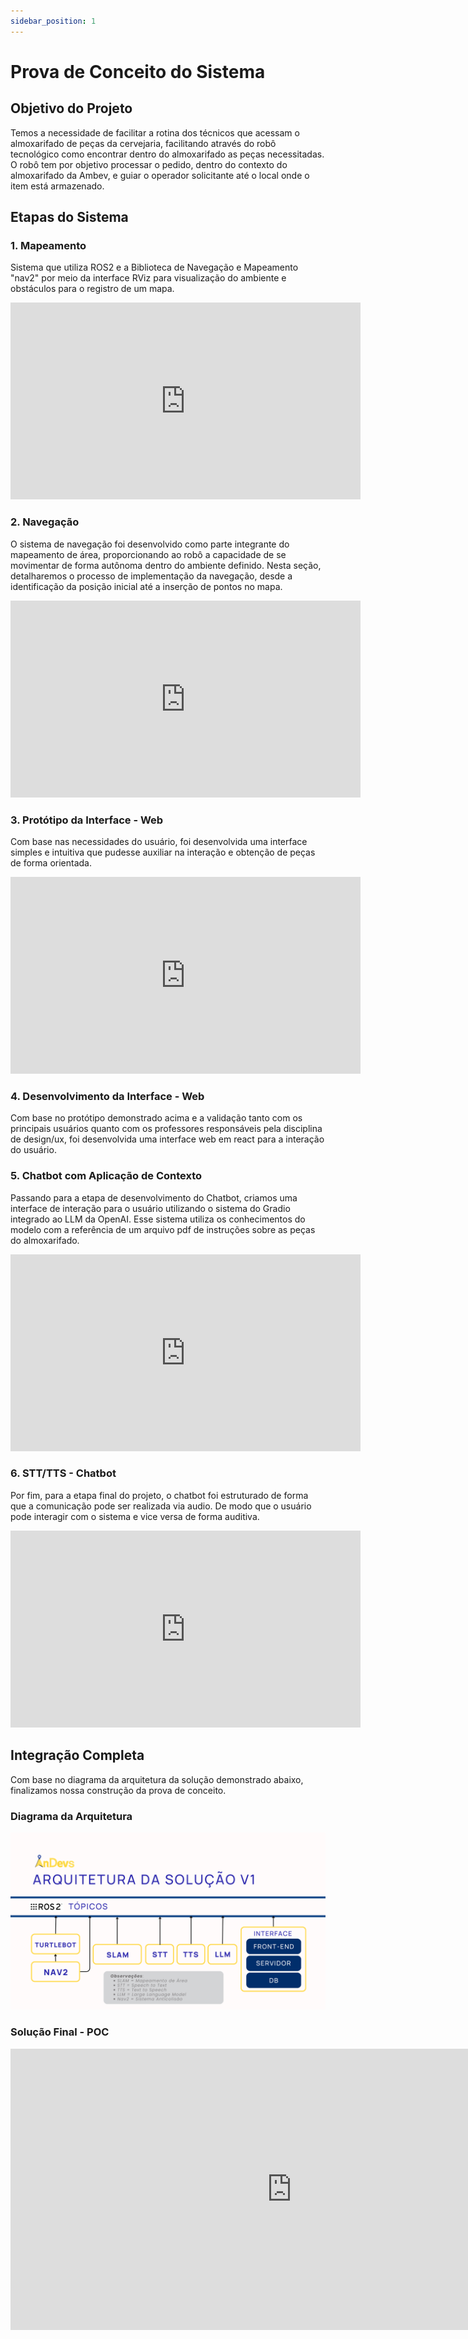 ```yaml
---
sidebar_position: 1
---
```


# Prova de Conceito do Sistema

## Objetivo do Projeto 
Temos a necessidade de facilitar a rotina dos técnicos que acessam o almoxarifado de peças da cervejaria, facilitando através do robô tecnológico como encontrar dentro do almoxarifado as peças necessitadas. O robô tem por objetivo processar o pedido, dentro do contexto do almoxarifado da Ambev, e guiar o operador solicitante até o local onde o item está armazenado.

## Etapas do Sistema 
### 1. Mapeamento
Sistema que utiliza ROS2 e a Biblioteca de Navegação e Mapeamento "nav2" por meio da interface RViz para visualização do ambiente e obstáculos para o registro de um mapa. 

<iframe width="560" height="315" src="https://www.youtube.com/embed/bXuKDN5mV2c?si=PLAIUttvRMEJJ5f3" title="YouTube video player" frameborder="0" allow="accelerometer; autoplay; clipboard-write; encrypted-media; gyroscope; picture-in-picture; web-share" allowfullscreen></iframe>

### 2. Navegação 
O sistema de navegação foi desenvolvido como parte integrante do mapeamento de área, proporcionando ao robô a capacidade de se movimentar de forma autônoma dentro do ambiente definido. Nesta seção, detalharemos o processo de implementação da navegação, desde a identificação da posição inicial até a inserção de pontos no mapa.

<iframe width="560" height="315" src="https://www.youtube.com/embed/NDvd92DEOpM?si=9Q32Ta1dhlkRPlDF" title="YouTube video player" frameborder="0" allow="accelerometer; autoplay; clipboard-write; encrypted-media; gyroscope; picture-in-picture; web-share" allowfullscreen></iframe>

### 3. Protótipo da Interface - Web
Com base nas necessidades do usuário, foi desenvolvida uma interface simples e intuitiva que pudesse auxiliar na interação e obtenção de peças de forma orientada. 

<iframe width="560" height="315" src="https://www.youtube.com/embed/vXgNflB-Bok?si=tz68Emk-3ThKDqdb" title="YouTube video player" frameborder="0" allow="accelerometer; autoplay; clipboard-write; encrypted-media; gyroscope; picture-in-picture; web-share" allowfullscreen></iframe>

### 4. Desenvolvimento da Interface - Web
Com base no protótipo demonstrado acima e a validação tanto com os principais usuários quanto com os professores responsáveis pela disciplina de design/ux, foi desenvolvida uma interface web em react para a interação do usuário. 



### 5. Chatbot com Aplicação de Contexto

Passando para a etapa de desenvolvimento do Chatbot, criamos uma interface de interação para o usuário utilizando o sistema do Gradio integrado ao LLM da OpenAI. Esse sistema utiliza os conhecimentos do modelo com a referência de um arquivo pdf de instruções sobre as peças do almoxarifado. 

<iframe width="560" height="315" src="https://www.youtube.com/embed/QN-Mr9t9FSQ?si=xhPSA6y7mPXFqZgr" title="YouTube video player" frameborder="0" allow="accelerometer; autoplay; clipboard-write; encrypted-media; gyroscope; picture-in-picture; web-share" allowfullscreen></iframe>

### 6. STT/TTS - Chatbot

Por fim, para a etapa final do projeto, o chatbot foi estruturado de forma que a comunicação pode ser realizada via audio. De modo que o usuário pode interagir com o sistema e vice versa de forma auditiva. 

<iframe width="560" height="315" src="https://www.youtube.com/embed/RStEpCzI9SE?si=POn1R0fqt02RtFBg" title="YouTube video player" frameborder="0" allow="accelerometer; autoplay; clipboard-write; encrypted-media; gyroscope; picture-in-picture; web-share" allowfullscreen></iframe>

## Integração Completa 
Com base no diagrama da arquitetura da solução demonstrado abaixo, finalizamos nossa construção da prova de conceito.

### Diagrama da Arquitetura
![Prova de Conceito da Solução](../system_architecture/img/arq2.png)

### Solução Final - POC 
<iframe width="900" height="450" src="https://www.youtube.com/embed/4GjtOcxbdUc?si=9oFUDCR2YAP-DMAW" title="YouTube video player" frameborder="0" allow="accelerometer; autoplay; clipboard-write; encrypted-media; gyroscope; picture-in-picture; web-share" allowfullscreen></iframe>